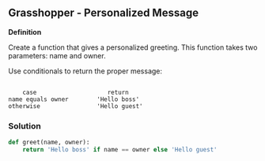 ## Grasshopper - Personalized Message

**Definition**

Create a function that gives a personalized greeting. This function takes two parameters: name and owner.

Use conditionals to return the proper message:

```

    case	                return
name equals owner	     'Hello boss'
otherwise	             'Hello guest'
```

### Solution

```python
def greet(name, owner):
    return 'Hello boss' if name == owner else 'Hello guest'
```
        
